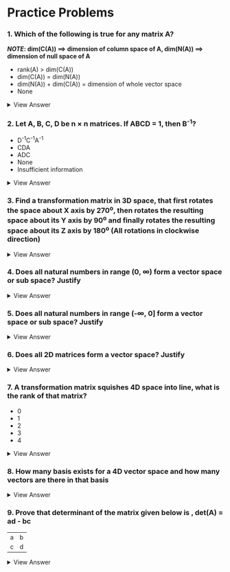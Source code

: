 # Practice Problems

### 1. Which of the following is true for any matrix A?  
**_NOTE_: dim(C(A)) ==> dimension of column space of A, dim(N(A)) ==> dimension of null space of A**  
* rank(A) > dim(C(A))
* dim(C(A)) = dim(N(A))
* dim(N(A)) + dim(C(A)) = dimension of whole vector space
* None

<details>
  <summary>View Answer</summary>
    
  >  _dim(N(A)) + dim(C(A)) = dimension of whole vector space_
</details>

### 2. Let A, B, C, D be n × n matrices. If ABCD = 1, then B<sup>-1</sup>?
* D<sup>-1</sup>C<sup>-1</sup>A<sup>-1</sup>
* CDA
* ADC
* None
* Insufficient information

<details>
  <summary>View Answer</summary>
    
  >  _Insufficient information. Since it is not given that the matrices are invertible. If invertible the answer would be ==> CDA_
</details>

### 3. Find a transformation matrix in 3D space, that first rotates the space about X axis by 270<sup>o</sup>, then rotates the resulting space about its Y axis by 90<sup>o</sup> and finally rotates the resulting space about its Z axis by 180<sup>o</sup> (All rotations in clockwise direction)

<details>
  <summary>View Answer</summary>
    
  Let A ==> Rotation about X by -270<sup>o</sup>  
      B ==> Rotation about Y by -90<sup>o</sup>  
      C ==> Rotation about Z by -180<sup>o</sup> since clockwise*  
  A = 
  
  |   1   |   0   |   0   |
  | :---: | :---: | :---: |
  |   0   |   0   |   1   |
  |   0   |  -1   |   0   |

  B = 
  
  |   0   |   0   |  -1   |
  | :---: | :---: | :---: |
  |   0   |   1   |   0   |
  |   1   |   0   |   0   |

  C = 
  
  |  -1   |   0   |   0   |
  | :---: | :---: | :---: |
  |   0   |   1   |   0   |
  |   0   |   0   |   1   |

  Resultant transformation = **C x B x A**  
  Think why preorder multiplication?
</details>

### 4. Does all natural numbers in range (0, ∞) form a vector space or sub space? Justify

<details>
  <summary>View Answer</summary>
    
  >  _No, Since zero vector is not present_
</details>

### 5. Does all natural numbers in range (-∞, 0] form a vector space or sub space? Justify

<details>
  <summary>View Answer</summary>
    
  >  _For any space to be a vector space/subspace, there should be closure i.e resultant vector after 
  linear transformation should lie in same space. But here the resultant can be positive and hence
  the answer is NO_
</details>

### 6. Does all 2D matrices form a vector space? Justify

<details>
  <summary>View Answer</summary>
    
  >  _Yes_
</details>

### 7. A transformation matrix squishes 4D space into line, what is the rank of that matrix?
* 0
* 1
* 2
* 3
* 4

<details>
  <summary>View Answer</summary>
    
  >  _1 (Since line)_
</details>

### 8. How many basis exists for a 4D vector space and how many vectors are there in that basis

<details>
  <summary>View Answer</summary>
    
  >  _Infinite number of basis, each basis consists of 4 vectors_
</details>

### 9. Prove that determinant of the matrix given below is , det(A) = ad - bc

|     |     |
| --- | --- |
| a   | b   |
| c   | d   |

<details>
  <summary>View Answer</summary>
    
  ![det-proof](Images/Det_Proof.png)  
  Area of resultant parallelogram = (a+b)x(c+d) - [2bc + ac/2 + ac/2 + bd/2 + bd/2]
</details>

